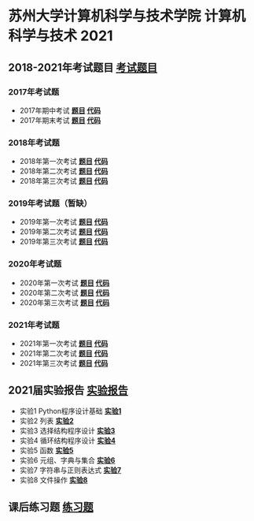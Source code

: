 # 苏州大学计算机科学与技术学院 计算机科学与技术 2021
## 2018-2021年考试题目 **[考试题目](历年考试)**
### 2017年考试题
+ 2017年期中考试   **[题目](历年考试/2017-1/Python2017期中.pdf) [代码](历年考试/2017-1/2017期中.py)**
+ 2017年期末考试   **[题目](历年考试/2017-2/Python2017期末.pdf) [代码](历年考试/2017-2/2017期末.py)**
### 2018年考试题
+ 2018年第一次考试 **[题目](历年考试/2018-1/Python2018-1.pdf)   [代码](历年考试/2018-1/2018-1.py)**
+ 2018年第二次考试 **[题目](历年考试/2018-2/Python2018-2.pdf)   [代码](历年考试/2018-2/2018-2.py)**
+ 2018年第三次考试 **[题目](历年考试/2018-3/Python2018-3.pdf)   [代码](历年考试/2018-3/2018-3.py)**
### 2019年考试题（暂缺）
+ 2019年第一次考试 **[题目](历年考试/2019-1/Python2019-1.pdf)   [代码](历年考试/2019-1/2019-1.py)**
+ 2019年第二次考试 **[题目](历年考试/2019-2/Python2019-2.pdf)   [代码](历年考试/2019-2/2019-2.py)**
+ 2019年第三次考试 **[题目](历年考试/2019-3/Python2019-3.pdf)   [代码](历年考试/2019-3/2019-3.py)**
### 2020年考试题
+ 2020年第一次考试 **[题目](历年考试/2020-1/Python2020-1.pdf)   [代码](历年考试/2020-1/2020-1.py)**
+ 2020年第二次考试 **[题目](历年考试/2020-2/Python2020-2.pdf)   [代码](历年考试/2020-2/2020-2.py)**
+ 2020年第三次考试 **[题目](历年考试/2020-3/Python2020-3.pdf)   [代码](历年考试/2020-3/2020-3.py)**
### 2021年考试题
+ 2021年第一次考试 **[题目](历年考试/2021-1/2021-1.docx)   [代码](历年考试/2021-1/2021-1.py)**
+ 2021年第二次考试 **[题目](历年考试/2021-2/Python2021-2.pdf)   [代码](历年考试/2021-2/2021-2.py)**
+ 2021年第三次考试 **[题目](历年考试/2021-3/Python2021-3.pdf)   [代码](历年考试/2021-3/2021-3.py)**
## 2021届实验报告      **[实验报告](实验报告)**
+ 实验1 Python程序设计基础 **[实验1](实验报告/实验1-Python程序设计基础.doc)**
+ 实验2 列表              **[实验2](实验报告/实验2-列表.doc)**
+ 实验3 选择结构程序设计   **[实验3](实验报告/实验3-选择结构程序设计.doc)**
+ 实验4 循环结构程序设计   **[实验4](实验报告/实验4-循环结构程序设计.doc)**
+ 实验5 函数              **[实验5](实验报告/实验5-函数.doc)**
+ 实验6 元组、字典与集合   **[实验6](实验报告/实验6-元组、字典与集合.doc)**
+ 实验7 字符串与正则表达式 **[实验7](实验报告/实验7-字符串与正则表达式.doc)**
+ 实验8 文件操作          **[实验8](实验报告/实验8-文件操作.doc)**
## 课后练习题          **[练习题](python作业100题)**
